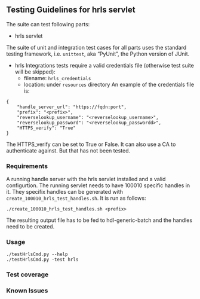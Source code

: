 ## Testing Guidelines for hrls servlet

The suite can test following parts:
* hrls servlet

The suite of unit and integration test cases for all parts uses the standard testing framework, i.e. `unittest`, aka “PyUnit”, the Python version of JUnit.

* hrls Integrations tests require a valid credentials file (otherwise test suite will be skipped):
  * filename: `hrls_credentials`
  * location: under `resources` directory
An example of the credentials file is: 
```
{
    "handle_server_url": "https://fqdn:port",
    "prefix": "<prefix>",
    "reverselookup_username": "<reverselookup_username>",
    "reverselookup_password": "<reverselookup_passwordd>",
    "HTTPS_verify": "True"
}
```
The HTTPS_verify can be set to True or False. It can also use a CA to authenticate against. But that has not been tested.


### Requirements

A running handle server with the hrls servlet installed and a valid configurtion.
The running servlet needs to have 100010 specific handles in it.
They specifix handles can be generated with `create_100010_hrls_test_handles.sh`.
It is run as follows:
```
./create_100010_hrls_test_handles.sh <prefix>
```
The resulting output file has to be fed to hdl-generic-batch and the handles need to be created.

### Usage

    ./testHrlsCmd.py --help
    ./testHrlsCmd.py -test hrls

### Test coverage


### Known Issues

